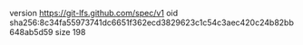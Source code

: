 version https://git-lfs.github.com/spec/v1
oid sha256:8c34fa55973741dc6651f362ecd3829623c1c54c3aec420c24b82bb648ab5d59
size 198
